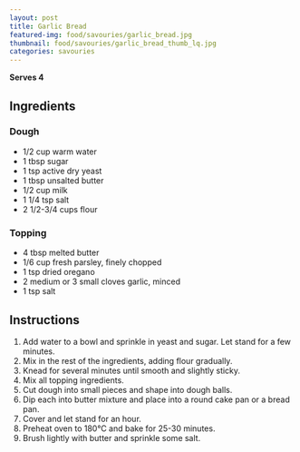 ```yaml
---
layout: post
title: Garlic Bread
featured-img: food/savouries/garlic_bread.jpg
thumbnail: food/savouries/garlic_bread_thumb_lq.jpg
categories: savouries
---
```


**Serves 4**

## Ingredients

### Dough

- 1/2 cup warm water
- 1 tbsp sugar
- 1 tsp active dry yeast
- 1 tbsp unsalted butter
- 1/2 cup milk
- 1 1/4 tsp salt
- 2 1/2-3/4 cups flour

### Topping

- 4 tbsp melted butter
- 1/6 cup fresh parsley, finely chopped
- 1 tsp dried oregano
- 2 medium or 3 small cloves garlic, minced
- 1 tsp salt

## Instructions

1. Add water to a bowl and sprinkle in yeast and sugar. Let stand for a few minutes.
1. Mix in the rest of the ingredients, adding flour gradually.
1. Knead for several minutes until smooth and slightly sticky.
1. Mix all topping ingredients.
1. Cut dough into small pieces and shape into dough balls.
1. Dip each into butter mixture and place into a round cake pan or a bread pan.
1. Cover and let stand for an hour.
1. Preheat oven to 180°C and bake for 25-30 minutes.
1. Brush lightly with butter and sprinkle some salt.
